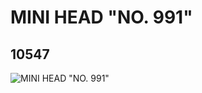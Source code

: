 # MINI HEAD "NO. 991"
## 10547
![MINI HEAD "NO. 991"](https://lc-www-live-s.legocdn.com/media/bricks/5/2/6005239.jpg)